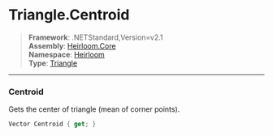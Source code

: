 # Triangle.Centroid

> **Framework**: .NETStandard,Version=v2.1  
> **Assembly**: [Heirloom.Core][0]  
> **Namespace**: [Heirloom][0]  
> **Type**: [Triangle][1]  

--------------------------------------------------------------------------------

### Centroid

Gets the center of triangle (mean of corner points).

```cs
Vector Centroid { get; }
```

[0]: ../Heirloom.Core.md
[1]: Heirloom.Triangle.md
